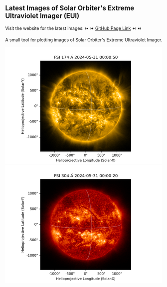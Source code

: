 ## Latest Images of Solar Orbiter's Extreme Ultraviolet Imager (EUI)
Visit the website for the latest images: :fast_forward: :fast_forward: [GitHub Page Link](https://cosmosview.github.io/SoloEUI/) :rewind: :rewind:

A small tool for plotting images of Solar Orbiter's Extreme Ultraviolet Imager.

![](example/fsi174.png)
![](example/fsi304.png)
